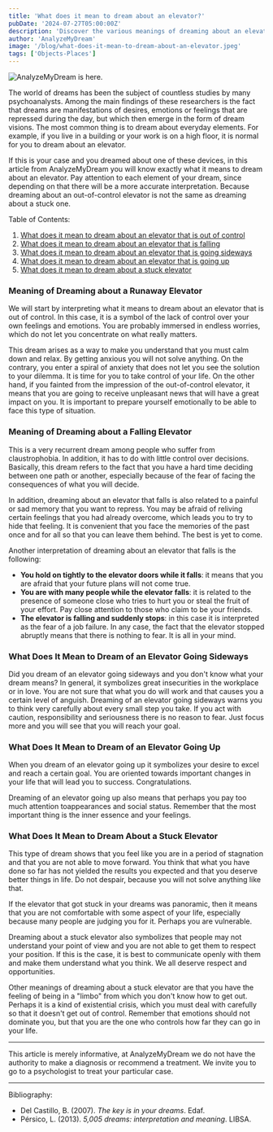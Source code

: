 ```yaml
---
title: 'What does it mean to dream about an elevator?'
pubDate: '2024-07-27T05:00:00Z'
description: 'Discover the various meanings of dreaming about an elevator, from lack of emotional control to the desire for improvement and stagnation.'
author: 'AnalyzeMyDream'
image: '/blog/what-does-it-mean-to-dream-about-an-elevator.jpeg'
tags: ['Objects-Places']
---
```


![AnalyzeMyDream is here.](/blog/what-does-it-mean-to-dream-about-an-elevator.jpeg)

The world of dreams has been the subject of countless studies by many psychoanalysts. Among the main findings of these researchers is the fact that dreams are manifestations of desires, emotions or feelings that are repressed during the day, but which then emerge in the form of dream visions. The most common thing is to dream about everyday elements. For example, if you live in a building or your work is on a high floor, it is normal for you to dream about an elevator.

If this is your case and you dreamed about one of these devices, in this article from AnalyzeMyDream you will know exactly what it means to dream about an elevator. Pay attention to each element of your dream, since depending on that there will be a more accurate interpretation. Because dreaming about an out-of-control elevator is not the same as dreaming about a stuck one.

Table of Contents:

1. [What does it mean to dream about an elevator that is out of control](#what-does-it-mean-to-dream-about-an-elevator-that-is-out-of-control)
2. [What does it mean to dream about an elevator that is falling](#what-does-it-mean-to-dream-about-an-elevator-that-is-falling)
3. [What does it mean to dream about an elevator that is going sideways](#what-does-it-mean-to-dream-about-an-elevator-that-is-going-sideways)
4. [What does it mean to dream about an elevator that is going up](#what-does-it-mean-to-dream-about-an-elevator-that-is-going-up)
5. [What does it mean to dream about a stuck elevator](#what-does-it-mean-to-dream-about-a-stuck-elevator)

### Meaning of Dreaming about a Runaway Elevator

We will start by interpreting what it means to dream about an elevator that is out of control. In this case, it is a symbol of the lack of control over your own feelings and emotions. You are probably immersed in endless worries, which do not let you concentrate on what really matters.

This dream arises as a way to make you understand that you must calm down and relax. By getting anxious you will not solve anything. On the contrary, you enter a spiral of anxiety that does not let you see the solution to your dilemma. It is time for you to take control of your life. On the other hand, if you fainted from the impression of the out-of-control elevator, it means that you are going to receive unpleasant news that will have a great impact on you. It is important to prepare yourself emotionally to be able to face this type of situation.

### Meaning of Dreaming about a Falling Elevator

This is a very recurrent dream among people who suffer from claustrophobia. In addition, it has to do with little control over decisions. Basically, this dream refers to the fact that you have a hard time deciding between one path or another, especially because of the fear of facing the consequences of what you will decide.

In addition, dreaming about an elevator that falls is also related to a painful or sad memory that you want to repress. You may be afraid of reliving certain feelings that you had already overcome, which leads you to try to hide that feeling. It is convenient that you face the memories of the past once and for all so that you can leave them behind. The best is yet to come.

Another interpretation of dreaming about an elevator that falls is the following:

- **You hold on tightly to the elevator doors while it falls**: it means that you are afraid that your future plans will not come true.
- **You are with many people while the elevator falls**: it is related to the presence of someone close who tries to hurt you or steal the fruit of your effort. Pay close attention to those who claim to be your friends.
- **The elevator is falling and suddenly stops**: in this case it is interpreted as the fear of a job failure. In any case, the fact that the elevator stopped abruptly means that there is nothing to fear. It is all in your mind.

### What Does It Mean to Dream of an Elevator Going Sideways

Did you dream of an elevator going sideways and you don't know what your dream means? In general, it symbolizes great insecurities in the workplace or in love. You are not sure that what you do will work and that causes you a certain level of anguish. Dreaming of an elevator going sideways warns you to think very carefully about every small step you take. If you act with caution, responsibility and seriousness there is no reason to fear. Just focus more and you will see that you will reach your goal.

### What Does It Mean to Dream of an Elevator Going Up

When you dream of an elevator going up it symbolizes your desire to excel and reach a certain goal. You are oriented towards important changes in your life that will lead you to success. Congratulations.

Dreaming of an elevator going up also means that perhaps you pay too much attention toappearances and social status. Remember that the most important thing is the inner essence and your feelings.

### What Does It Mean to Dream About a Stuck Elevator

This type of dream shows that you feel like you are in a period of stagnation and that you are not able to move forward. You think that what you have done so far has not yielded the results you expected and that you deserve better things in life. Do not despair, because you will not solve anything like that.

If the elevator that got stuck in your dreams was panoramic, then it means that you are not comfortable with some aspect of your life, especially because many people are judging you for it. Perhaps you are vulnerable.

Dreaming about a stuck elevator also symbolizes that people may not understand your point of view and you are not able to get them to respect your position. If this is the case, it is best to communicate openly with them and make them understand what you think. We all deserve respect and opportunities.

Other meanings of dreaming about a stuck elevator are that you have the feeling of being in a "limbo" from which you don't know how to get out. Perhaps it is a kind of existential crisis, which you must deal with carefully so that it doesn't get out of control. Remember that emotions should not dominate you, but that you are the one who controls how far they can go in your life.

---

This article is merely informative, at AnalyzeMyDream we do not have the authority to make a diagnosis or recommend a treatment. We invite you to go to a psychologist to treat your particular case.

---

Bibliography:

- Del Castillo, B. (2007). _The key is in your dreams_. Edaf.
- Pérsico, L. (2013). _5,005 dreams: interpretation and meaning_. LIBSA.